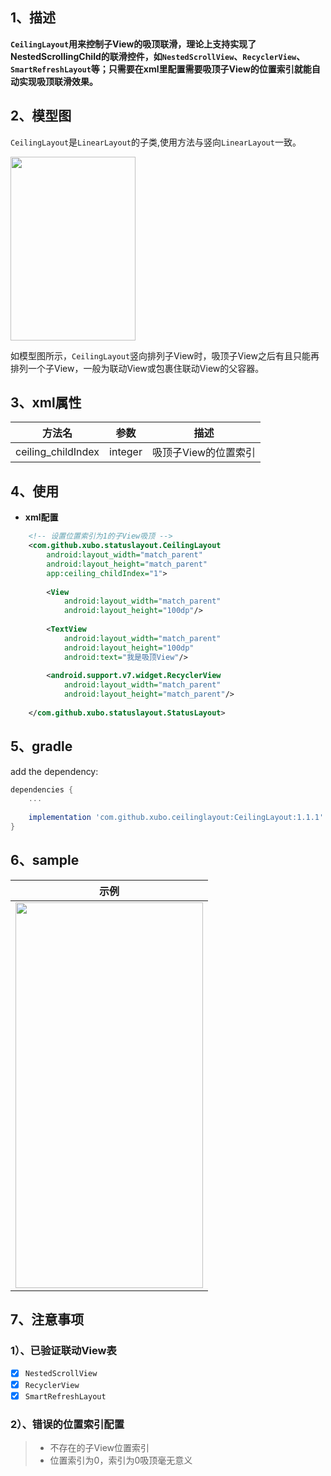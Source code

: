 ## 1、描述
**`CeilingLayout`用来控制子View的吸顶联滑，理论上支持实现了NestedScrollingChild的联滑控件，如`NestedScrollView`、`RecyclerView`、`SmartRefreshLayout`等；只需要在xml里配置需要吸顶子View的位置索引就能自动实现吸顶联滑效果。**

## 2、模型图
`CeilingLayout`是`LinearLayout`的子类,使用方法与竖向`LinearLayout`一致。

 <div align="left"><img src="https://github.com/pirrip90/CeilingLayout/blob/master/screen/screen1.png" width = "200" height = "294"/></div>
 
如模型图所示，`CeilingLayout`竖向排列子View时，吸顶子View之后有且只能再排列一个子View，一般为联动View或包裹住联动View的父容器。

## 3、xml属性
|方法名|参数|描述|
|:---:|:---:|:---:|
| ceiling_childIndex | integer | 吸顶子View的位置索引

## 4、使用
- **xml配置**
```xml
    <!-- 设置位置索引为1的子View吸顶 -->
    <com.github.xubo.statuslayout.CeilingLayout
        android:layout_width="match_parent"
        android:layout_height="match_parent"
        app:ceiling_childIndex="1">
        
        <View
            android:layout_width="match_parent"
            android:layout_height="100dp"/>
                    
        <TextView
            android:layout_width="match_parent"
            android:layout_height="100dp"
            android:text="我是吸顶View"/>
        
        <android.support.v7.widget.RecyclerView
            android:layout_width="match_parent"
            android:layout_height="match_parent"/>
            
    </com.github.xubo.statuslayout.StatusLayout>
```

## 5、gradle
add the dependency:
```gradle
dependencies {
    ...
    
    implementation 'com.github.xubo.ceilinglayout:CeilingLayout:1.1.1'
}
```

## 6、sample

|示例|
|:---:|
|  <img src="https://github.com/pirrip90/CeilingLayout/blob/master/screen/screen2.gif" width = "300" height = "617"/> | 

## 7、注意事项
### 1）、已验证联动View表
- [x] `NestedScrollView`
- [x] `RecyclerView`
- [x] `SmartRefreshLayout`

### 2）、错误的位置索引配置
> * 不存在的子View位置索引
> * 位置索引为0，索引为0吸顶毫无意义











